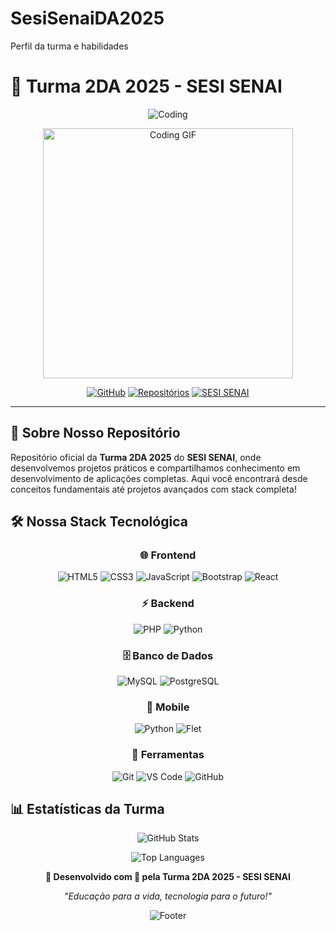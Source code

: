 # SesiSenaiDA2025
Perfil da turma e habilidades
# 🚀 Turma 2DA 2025 - SESI SENAI

<div align="center">
  
  ![Coding](https://readme-typing-svg.herokuapp.com?font=Fira+Code&size=32&duration=2800&pause=2000&color=FF6B35&center=true&vCenter=true&width=940&lines=Bem-vindos+à+Turma+2DA+2025!;SESI+SENAI+-+Inovação+e+Tecnologia;Desenvolvendo+soluções+do+futuro!)
  
  <img src="https://media.giphy.com/media/qgQUggAC3Pfv687qPC/giphy.gif" width="400" alt="Coding GIF"/>
  
  [![GitHub](https://img.shields.io/badge/GitHub-SesiSenaiDA2025-181717?style=for-the-badge&logo=github)](https://github.com/SesiSenaiDA2025)
  [![Repositórios](https://img.shields.io/badge/Repositórios-6+-FF6B35?style=for-the-badge)](https://github.com/SesiSenaiDA2025)
  [![SESI SENAI](https://img.shields.io/badge/SESI_SENAI-2025-0052CC?style=for-the-badge)](https://github.com/SesiSenaiDA2025)

</div>

---

## 🎯 Sobre Nosso Repositório

Repositório oficial da **Turma 2DA 2025** do **SESI SENAI**, onde desenvolvemos projetos práticos e compartilhamos conhecimento em desenvolvimento de aplicações completas. Aqui você encontrará desde conceitos fundamentais até projetos avançados com stack completa!

## 🛠️ Nossa Stack Tecnológica

<div align="center">

### 🌐 Frontend
![HTML5](https://img.shields.io/badge/HTML5-E34F26?style=for-the-badge&logo=html5&logoColor=white)
![CSS3](https://img.shields.io/badge/CSS3-1572B6?style=for-the-badge&logo=css3&logoColor=white)
![JavaScript](https://img.shields.io/badge/JavaScript-F7DF1E?style=for-the-badge&logo=javascript&logoColor=black)
![Bootstrap](https://img.shields.io/badge/Bootstrap-563D7C?style=for-the-badge&logo=bootstrap&logoColor=white)
![React](https://img.shields.io/badge/React-20232A?style=for-the-badge&logo=react&logoColor=61DAFB)

### ⚡ Backend
![PHP](https://img.shields.io/badge/PHP-777BB4?style=for-the-badge&logo=php&logoColor=white)
![Python](https://img.shields.io/badge/Python-3776AB?style=for-the-badge&logo=python&logoColor=white)

### 🗄️ Banco de Dados
![MySQL](https://img.shields.io/badge/MySQL-00000F?style=for-the-badge&logo=mysql&logoColor=white)
![PostgreSQL](https://img.shields.io/badge/PostgreSQL-316192?style=for-the-badge&logo=postgresql&logoColor=white)

### 📱 Mobile
![Python](https://img.shields.io/badge/Python_Flet-3776AB?style=for-the-badge&logo=python&logoColor=white)
![Flet](https://img.shields.io/badge/Flet-FF6B35?style=for-the-badge&logo=flutter&logoColor=white)

### 🔧 Ferramentas
![Git](https://img.shields.io/badge/Git-E34F26?style=for-the-badge&logo=git&logoColor=white)
![VS Code](https://img.shields.io/badge/VS_Code-0078D4?style=for-the-badge&logo=visual%20studio%20code&logoColor=white)
![GitHub](https://img.shields.io/badge/GitHub-181717?style=for-the-badge&logo=github&logoColor=white)

</div>


## 📊 Estatísticas da Turma

<div align="center">
  
  ![GitHub Stats](https://github-readme-stats.vercel.app/api?username=SesiSenaiDA2025&show_icons=true&theme=tokyonight&count_private=true)
  
  ![Top Languages](https://github-readme-stats.vercel.app/api/top-langs/?username=SesiSenaiDA2025&layout=compact&theme=tokyonight)

</div>


<div align="center">
  
  **🌟 Desenvolvido com 💜 pela Turma 2DA 2025 - SESI SENAI**
  
  *"Educação para a vida, tecnologia para o futuro!"*
  
  ![Footer](https://capsule-render.vercel.app/api?type=waving&color=0052CC&height=100&section=footer)

</div>